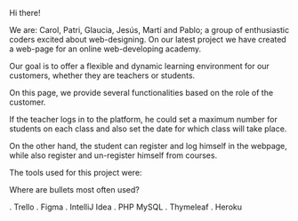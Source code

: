 Hi there!

We are: Carol, Patri, Glaucia, Jesús, Martí and Pablo; a group of enthusiastic coders excited about web-designing. On our latest project we have created a web-page for an online web-developing academy.

Our goal is to offer a flexible and dynamic learning environment for our customers, whether they are teachers or students.

On this page, we provide several functionalities based on the role of the customer. 

If the teacher logs in to the platform, he could set a maximum number for students on each class and also set the date for which class will take place.

On the other hand, the student can register and log himself in the webpage, while also register and un-register himself from courses.

The tools used for this project were:

Where are bullets most often used?

. Trello
. Figma
. IntelliJ Idea
. PHP MySQL
. Thymeleaf
. Heroku
